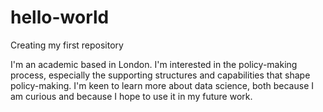 # hello-world
Creating my first repository

I'm an academic based in London.  I'm interested in the policy-making process, especially the supporting structures and capabilities that shape policy-making.  I'm keen to learn more about data science, both because I am curious and because I hope to use it in my future work.
